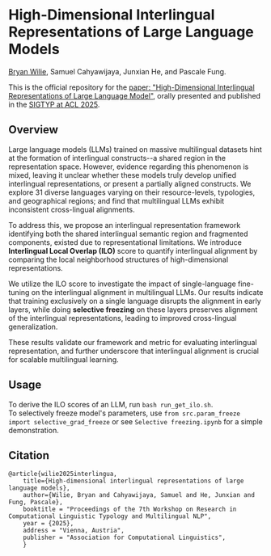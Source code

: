 # High-Dimensional Interlingual Representations of Large Language Models
[Bryan Wilie](https://bryanwilie.github.io/), Samuel Cahyawijaya, Junxian He, and Pascale Fung.<br>

This is the official repository for the [paper: "High-Dimensional Interlingual Representations of Large Language Model"](https://aclanthology.org/2025.sigtyp-1.14.pdf), orally presented and published in the [SIGTYP at ACL 2025](https://sigtyp.github.io/ws2025-sigtyp-schedule.html).

## Overview

Large language models (LLMs) trained on massive multilingual datasets hint at the formation of interlingual constructs--a shared region in the representation space. However, evidence regarding this phenomenon is mixed, leaving it unclear whether these models truly develop unified interlingual representations, or present a partially aligned constructs. We explore 31 diverse languages varying on their resource-levels, typologies, and geographical regions; and find that multilingual LLMs exhibit inconsistent cross-lingual alignments. 

To address this, we propose an interlingual representation framework identifying both the shared interlingual semantic region and fragmented components, existed due to representational limitations. We introduce <b>Interlingual Local Overlap (ILO)</b> score to quantify interlingual alignment by comparing the local neighborhood structures of high-dimensional representations.

We utilize the ILO score to investigate the impact of single-language fine-tuning on the interlingual alignment in multilingual LLMs. Our results indicate that training exclusively on a single language disrupts the alignment in early layers, while doing <b>selective freezing</b> on these layers preserves alignment of the interlingual representations, leading to improved cross-lingual generalization. 

These results validate our framework and metric for evaluating interlingual representation, and further underscore that interlingual alignment is crucial for scalable multilingual learning.

## Usage

To derive the ILO scores of an LLM, run `bash run_get_ilo.sh`.<br>
To selectively freeze model's parameters, use `from src.param_freeze import selective_grad_freeze` or see `Selective freezing.ipynb` for a simple demonstration.

## Citation

```
@article{wilie2025interlingua,
    title={High-dimensional interlingual representations of large language models},
    author={Wilie, Bryan and Cahyawijaya, Samuel and He, Junxian and Fung, Pascale},
    booktitle = "Proceedings of the 7th Workshop on Research in Computational Linguistic Typology and Multilingual NLP",
    year = {2025},
    address = "Vienna, Austria",
    publisher = "Association for Computational Linguistics",
    }
```